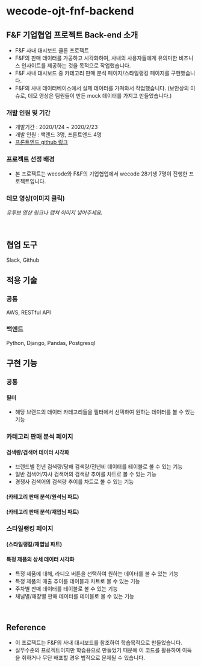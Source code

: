 # wecode-ojt-fnf-backend

## F&F 기업협업 프로젝트 Back-end 소개

- F&F 사내 대시보드 클론 프로젝트
- F&F의 판매 데이터를 가공하고 시각화하여, 사내의 사용자들에게 유의미한 비즈니스 인사이트를 제공하는 것을 목적으로 작업했습니다.
- F&F 사내 대시보드 중 카테고리 판매 분석 페이지/스타일랭킹 페이지를 구현했습니다.
- F&F의 사내 데이터베이스에서 실제 데이터를 가져와서 작업했습니다. (보안상의 이슈로, 데모 영상은 팀원들이 만든 mock 데이터를 가지고 만들었습니다.)

### 개발 인원 및 기간

- 개발기간 : 2020/1/24 ~ 2020/2/23
- 개발 인원 : 백엔드 3명, 프론트엔드 4명
- [프론트엔드 github 링크](https://github.com/KimJeongHyun/wecode-ojt-fnf-frontend)

### 프로젝트 선정 배경

- 본 프로젝트는 wecode와 F&F의 기업협업에서 wecode 28기생 7명이 진행한 프로젝트입니다.

### 데모 영상(이미지 클릭)

*유투브 영상 링크나 캡쳐 이미지 넣어주세요.*

<br>

## 협업 도구
Slack, Github

## 적용 기술

### 공통
AWS, RESTful API

### 백엔드
Python, Django, Pandas, Postgresql


## 구현 기능

### 공통

#### 필터
- 해당 브랜드의 데이터 카테고리들을 필터에서 선택하여 원하는 데이터를 볼 수 있는 기능

### 카테고리 판매 분석 페이지

#### 검색량/검색어 데이터 시각화
- 브랜드별 전년 검색량/당해 검색량/전년비 데이터를 테이블로 볼 수 있는 기능
- 일반 검색어/자사 검색어의 검색량 추이를 차트로 볼 수 있는 기능
- 경쟁사 검색어의 검색량 추이를 차트로 볼 수 있는 기능

#### (카테고리 판매 분석/원석님 파트)

#### (카테고리 판매 분석/재엽님 파트)

### 스타일랭킹 페이지

#### (스타일랭킽/재엽님 파트)

#### 특정 제품의 상세 데이터 시각화
- 특정 제품에 대해, 라디오 버튼을 선택하여 원하는 데이터를 볼 수 있는 기능
- 특정 제품의 매출 추이를 테이블과 차트로 볼 수 있는 기능
- 주차별 판매 데이터를 테이블로 볼 수 있는 기능
- 채널별/매장별 판매 데이터를 테이블로 볼 수 있는 기능

<br>

## Reference

- 이 프로젝트는 F&F의 사내 대시보드를 참조하여 학습목적으로 만들었습니다.
- 실무수준의 프로젝트이지만 학습용으로 만들었기 때문에 이 코드를 활용하여 이득을 취하거나 무단 배포할 경우 법적으로 문제될 수 있습니다.
